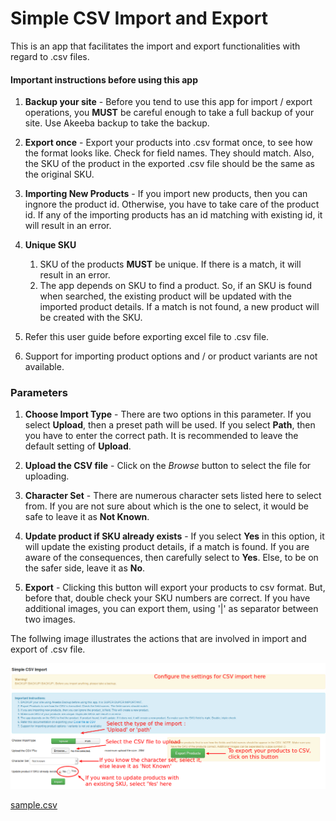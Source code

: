 # Simple CSV Import and Export

This is an app that facilitates the import and export functionalities with regard to .csv files.

#### Important instructions before using this app

1. **Backup your site** - 
Before you tend to use this app for import / export operations, you **MUST** be careful enough to take a full backup of your site. Use Akeeba backup to take the backup.

2. **Export once** - 
Export your products into .csv format once, to see how the format looks like. Check for field names. They should match. Also, the SKU of the product in the exported .csv file should be the same as the original SKU.

3. **Importing New Products** - 
If you import new products, then you can ingnore the product id. Otherwise, you have to take care of the product id. If any of the importing products has an id matching with existing id, it will result in an error. 

4. **Unique SKU**
    1. SKU of the products **MUST** be unique. If there is a match, it will result in an error.
    2. The app depends on SKU to find a product. So, if an SKU is found when searched, the existing product will be updated with the imported product details. If a match is not found, a new product will be created with the SKU. 

5. Refer this user guide before exporting excel file to .csv file. 

6. Support for importing product options and / or product variants are not available.

### Parameters

1. **Choose Import Type** - 
There are two options in this parameter. If you select **Upload**, then a preset path will be used. If you select **Path**, then you have to enter the correct path. It is recommended to leave the default setting of **Upload**.

2. **Upload the CSV file** - 
Click on the *Browse* button to select the file for uploading.

3. **Character Set** -
There are numerous character sets listed here to select from. If you are not sure about which is the one to select, it would be safe to leave it as **Not Known**.

4. **Update product if SKU already exists** -
If you select **Yes** in this option, it will update the existing product details, if a match is found. If you are aware of the consequences, then carefully select to **Yes**. Else, to be on the safer side, leave it as **No**.

5. **Export** -
Clicking this button will export your products to csv format. But, before that, double check your SKU numbers are correct. If you have additional images, you can export them, using '|' as separator between two images.

The follwing image illustrates the actions that are involved in import and export of .csv file.

![](csv-import-settings-edited.png)

[sample.csv](sample.csv)















